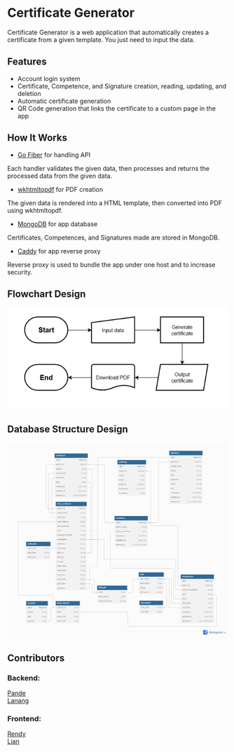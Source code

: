# Certificate Generator

Certificate Generator is a web application that automatically creates a certificate from a given template. You just need to input the data.

## Features

- Account login system
- Certificate, Competence, and Signature creation, reading, updating, and deletion
- Automatic certificate generation
- QR Code generation that links the certificate to a custom page in the app

## How It Works

- [Go Fiber](https://github.com/gofiber/fiber) for handling API

Each handler validates the given data, then processes and returns the processed data from the given data.

- [wkhtmltopdf](https://wkhtmltopdf.org/) for PDF creation

The given data is rendered into a HTML template, then converted into PDF using wkhtmltopdf.

- [MongoDB](https://www.mongodb.com) for app database

Certificates, Competences, and Signatures made are stored in MongoDB.

- [Caddy](https://caddyserver.com/) for app reverse proxy

Reverse proxy is used to bundle the app under one host and to increase security.

## Flowchart Design

![FLOWCHART](resources/flowchart-simple.png)

## Database Structure Design

![DB DESIGN](resources/db-design.png)

## Contributors
### Backend:
[Pande](https://github.com/Pande17) <br>
[Lanang](https://github.com/Lanang-Dhirendra)
### Frontend:
[Rendy](https://github.com/erza-503) <br>
[Lian](https://github.com/KadekLiantini)